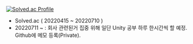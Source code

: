 [![Solved.ac Profile](http://mazassumnida.wtf/api/v2/generate_badge?boj=ggyo246)](https://solved.ac/ggyo246/)

- Solved.ac ( 20220415 ~ 20220710 )
- 20220711 ~ : 회사 관련된거 집중 위해 일단 Unity 공부 하루 한시간씩 할 예정. Github에 메모 등록(Private).
